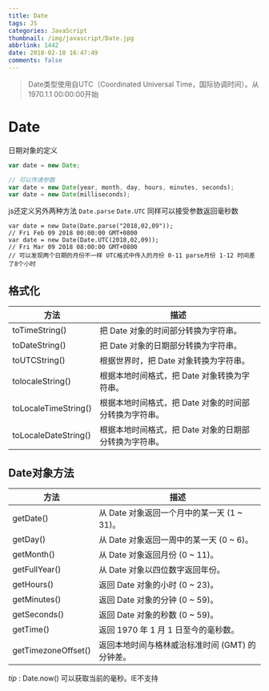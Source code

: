 ```yaml
---
title: Date
tags: JS
categories: JavaScript
thumbnail: /img/javascript/Date.jpg
abbrlink: 1442
date: 2018-02-10 16:47:49
comments: false
---
```


> Date类型使用自UTC（Coordinated Universal Time，国际协调时间）。从1970.1.1 00:00:00开始

<!-- more -->

# Date

日期对象的定义

```js
var date = new Date;

// 可以传递参数
var date = new Date(year, month, day, hours, minutes, seconds);
var date = new Date(milliseconds);
```

js还定义另外两种方法 `Date.parse` `Date.UTC` 同样可以接受参数返回毫秒数

```JS
var date = new Date(Date.parse("2018,02,09"));
// Fri Feb 09 2018 00:00:00 GMT+0800
var date = new Date(Date.UTC(2018,02,09));
// Fri Mar 09 2018 08:00:00 GMT+0800
// 可以发现两个日期的月份不一样 UTC格式中传入的月份 0-11 parse月份 1-12 时间差了8个小时
```



## 格式化

| 方法                 | 描述                                                   |
| -------------------- | ------------------------------------------------------ |
| toTimeString()       | 把 Date 对象的时间部分转换为字符串。                   |
| toDateString()       | 把 Date 对象的日期部分转换为字符串。                   |
| toUTCString()        | 根据世界时，把 Date 对象转换为字符串。                 |
| tolocaleString()     | 根据本地时间格式，把 Date 对象转换为字符串。           |
| toLocaleTimeString() | 根据本地时间格式，把 Date 对象的时间部分转换为字符串。 |
| toLocaleDateString() | 根据本地时间格式，把 Date 对象的日期部分转换为字符串。 |

## Date对象方法

| 方法                | 描述                                            |
| ------------------- | ----------------------------------------------- |
| getDate()           | 从 Date 对象返回一个月中的某一天 (1 ~ 31)。     |
| getDay()            | 从 Date 对象返回一周中的某一天 (0 ~ 6)。        |
| getMonth()          | 从 Date 对象返回月份 (0 ~ 11)。                 |
| getFullYear()       | 从 Date 对象以四位数字返回年份。                |
| getHours()          | 返回 Date 对象的小时 (0 ~ 23)。                 |
| getMinutes()        | 返回 Date 对象的分钟 (0 ~ 59)。                 |
| getSeconds()        | 返回 Date 对象的秒数 (0 ~ 59)。                 |
| getTime()           | 返回 1970 年 1 月 1 日至今的毫秒数。            |
| getTimezoneOffset() | 返回本地时间与格林威治标准时间 (GMT) 的分钟差。 |

*tip* : Date.now() 可以获取当前的毫秒。IE不支持